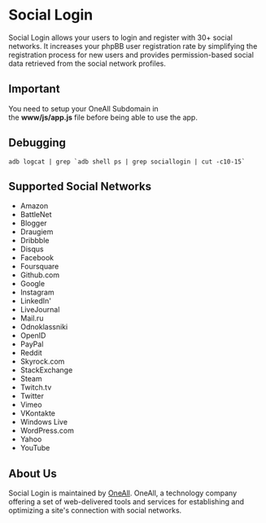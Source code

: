 # Social Login
Social Login allows your users to login and register with 30+ social networks. 
It increases your phpBB user registration rate by simplifying the registration process for 
new users and provides permission-based social data retrieved from the social network profiles.

## Important
You need to setup your OneAll Subdomain in<br /> 
the <b>www/js/app.js</b> file before being able to use the app.

## Debugging
```
adb logcat | grep `adb shell ps | grep sociallogin | cut -c10-15`
```

## Supported Social Networks
* Amazon
* BattleNet
* Blogger
* Draugiem
* Dribbble
* Disqus
* Facebook
* Foursquare
* Github.com
* Google
* Instagram
* LinkedIn'
* LiveJournal
* Mail.ru
* Odnoklassniki
* OpenID
* PayPal
* Reddit
* Skyrock.com		
* StackExchange
* Steam
* Twitch.tv
* Twitter
* Vimeo
* VKontakte
* Windows Live
* WordPress.com
* Yahoo
* YouTube

## About Us
Social Login is maintained by [OneAll](http://www.oneall.com/). OneAll, a technology company offering a set of 
web-delivered tools and services for establishing and optimizing a site's connection with social networks.

